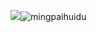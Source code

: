 ![](mingpaihuidu.png)![mingpaihuidu](https://user-images.githubusercontent.com/82360097/115325943-15b5e600-a1bf-11eb-910b-adba39096ed3.png)

